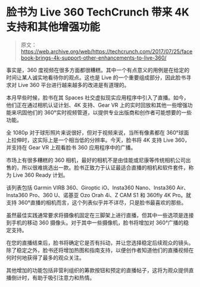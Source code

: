 # 脸书为 Live 360 TechCrunch 带来 4K 支持和其他增强功能

> 原文：<https://web.archive.org/web/https://techcrunch.com/2017/07/25/facebook-brings-4k-support-other-enhancements-to-live-360/>

事实是，360 度视频在很多方面都很糟糕。其中一个有点意义的用例是在给定的时间让某人诚实地看待你的观点。这也是 Live 的一个重要组成部分，因此脸书寻求对 Live 360 平台进行越来越多的改进是有道理的。

本月早些时候，脸书在其 Spaces 社交虚拟现实应用程序中引入了直播。如今，他们正在通过相机认证计划、4K 支持、Gear VR 上的实时回放和其他一些增强功能来巩固他们的 360°实时视频管道，以提供专业出版商和创作者可能想要的一些功能。

全 1080p 对于球形照片来说很好，但对于视频来说，当所有像素都在 360°球面上拉伸时，这实际上是一个相当低的分辨率。今天，脸书将 4K 支持 Live 360，并支持在 Gear VR 上观看脸书 360 应用程序中的广播。

市场上有很多糟糕的 360 相机，最好的相机不是由佳能或尼康等传统相机公司出售的，所以很难挑选出一款。脸书正致力于认证最适合直播的相机和软件套件，称为 Live 360 Ready 计划。

该列表包括 Garmin VIRB 360、Giroptic iO、Insta360 Nano、Insta360 Air、Insta360 Pro、360 U、诺基亚 Ozo Orah 4i、Z CAM S1 和 360fly 4K Pro。就支持 360°直播的相机而言，这个列表似乎并不详尽，只是脸书最喜欢的那些。

虽然最佳实践通常要求将摄像机固定在三脚架上进行直播，但其中一些选项是连接到手机的移动 360 摄像头。对于其中一些摄像机，脸书将增加对 360°广播的稳定支持。

在您的直播结束后，脸书将确定它是否有抖动，并让您选择稳定后续观众的镜头。除了稳定之外，脸书还将增加热图和指南支持，以便创作者知道他们的直播视频在何时何地获得了最多的观众关注。

其他增加的功能包括非营利组织的筹款按钮和预定的直播帖子，这将为观众提供直播倒计时，有助于吸引注意力和热情。